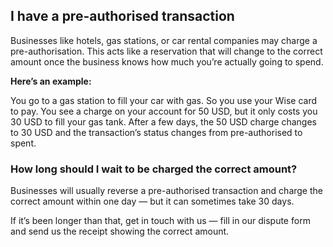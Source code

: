 ## I have a pre-authorised transaction  
Businesses like hotels, gas stations, or car rental companies may charge a pre-authorisation. This acts like a reservation that will change to the correct amount once the business knows how much you’re actually going to spend. 

**Here’s an example:**

You go to a gas station to fill your car with gas. So you use your Wise card to pay. You see a charge on your account for 50 USD, but it only costs you 30 USD to fill your gas tank. After a few days, the 50 USD charge changes to 30 USD and the transaction’s status changes from pre-authorised to spent.

### How long should I wait to be charged the correct amount?

Businesses will usually reverse a pre-authorised transaction and charge the correct amount within one day — but it can sometimes take 30 days. 

If it’s been longer than that, get in touch with us — fill in our dispute form and send us the receipt showing the correct amount.